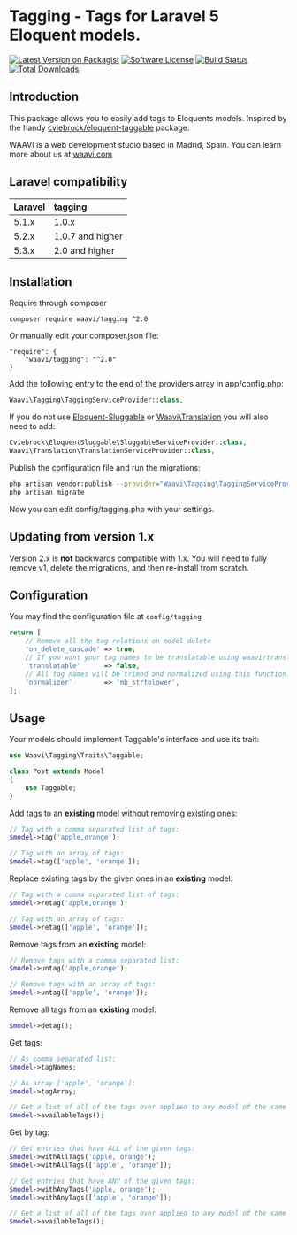 # Tagging - Tags for Laravel 5 Eloquent models.

[![Latest Version on Packagist](https://img.shields.io/packagist/v/waavi/tagging.svg?style=flat-square)](https://packagist.org/packages/waavi/tagging)
[![Software License](https://img.shields.io/badge/license-MIT-brightgreen.svg?style=flat-square)](LICENSE.md)
[![Build Status](https://img.shields.io/travis/Waavi/tagging/master.svg?style=flat-square)](https://travis-ci.org/Waavi/tagging)
[![Total Downloads](https://img.shields.io/packagist/dt/waavi/tagging.svg?style=flat-square)](https://packagist.org/packages/waavi/tagging)

## Introduction

This package allows you to easily add tags to Eloquents models. Inspired by the handy [cviebrock/eloquent-taggable](https://github.com/cviebrock/eloquent-taggable) package.

WAAVI is a web development studio based in Madrid, Spain. You can learn more about us at [waavi.com](http://waavi.com)

## Laravel compatibility

 Laravel  | tagging
:---------|:----------
 5.1.x    | 1.0.x
 5.2.x    | 1.0.7 and higher
 5.3.x    | 2.0 and higher

## Installation

Require through composer

```shell
composer require waavi/tagging ^2.0
```

Or manually edit your composer.json file:

```shell
"require": {
    "waavi/tagging": "^2.0"
}
```

Add the following entry to the end of the providers array in app/config.php:

```php
Waavi\Tagging\TaggingServiceProvider::class,
```

If you do not use [Eloquent-Sluggable](https://github.com/cviebrock/eloquent-sluggable) or [Waavi\Translation](https://github.com/Waavi/translation) you will also need to add:

```php
Cviebrock\EloquentSluggable\SluggableServiceProvider::class,
Waavi\Translation\TranslationServiceProvider::class,
```

Publish the configuration file and run the migrations:

```bash
php artisan vendor:publish --provider="Waavi\Tagging\TaggingServiceProvider"
php artisan migrate
```

Now you can edit config/tagging.php with your settings.

## Updating from version 1.x

Version 2.x is **not** backwards compatible with 1.x. You will need to fully remove v1, delete the migrations, and then re-install from scratch.

## Configuration

You may find the configuration file at `config/tagging`

```php
return [
    // Remove all the tag relations on model delete
    'on_delete_cascade' => true,
    // If you want your tag names to be translatable using waavi/translation, set to true.
    'translatable'      => false,
    // All tag names will be trimed and normalized using this function:
    'normalizer'        => 'mb_strtolower',
];
```

## Usage

Your models should implement Taggable's interface and use its trait:

```php
use Waavi\Tagging\Traits\Taggable;

class Post extends Model
{
    use Taggable;
}
```

Add tags to an **existing** model without removing existing ones:

```php
// Tag with a comma separated list of tags:
$model->tag('apple,orange');

// Tag with an array of tags:
$model->tag(['apple', 'orange']);
```

Replace existing tags by the given ones in an **existing** model:

```php
// Tag with a comma separated list of tags:
$model->retag('apple,orange');

// Tag with an array of tags:
$model->retag(['apple', 'orange']);
```

Remove tags from an **existing** model:

```php
// Remove tags with a comma separated list:
$model->untag('apple,orange');

// Remove tags with an array of tags:
$model->untag(['apple', 'orange']);
```

Remove all tags from an **existing** model:

```php
$model->detag();
```

Get tags:

```php
// As comma separated list:
$model->tagNames;

// As array ['apple', 'orange']:
$model->tagArray;

// Get a list of all of the tags ever applied to any model of the same class: ['apple', 'orange', 'strawberry']
$model->availableTags();
```

Get by tag:

```php
// Get entries that have ALL of the given tags:
$model->withAllTags('apple, orange');
$model->withAllTags(['apple', 'orange']);

// Get entries that have ANY of the given tags:
$model->withAnyTags('apple, orange');
$model->withAnyTags(['apple', 'orange']);

// Get a list of all of the tags ever applied to any model of the same class: ['apple', 'orange', 'strawberry']
$model->availableTags();
```

